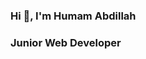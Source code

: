 ### Hi 👋, I'm Humam Abdillah

### Junior Web Developer

<!--
**abdipitu/abdipitu** is a ✨ _special_ ✨ repository because its `README.md` (this file) appears on your GitHub profile.

Here are some ideas to get you started:

List Projek 1 September 2024
- [ ] dashboard admin projek web-bioskop (moza)
- [ ] pamflet kerja full-stuck developer (jastin)
- [ ] desain web company profile (nendra)
-->

